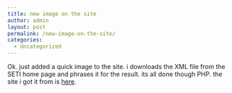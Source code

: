 ```yaml
---
title: new image on the site
author: admin
layout: post
permalink: /new-image-on-the-site/
categories:
  - Uncategorized
---
```

Ok. just added a quick image to the site. i downloads the XML file from the SETI home page and phrases it for the result. its all done though PHP. the site i got it from is [here][1].

 [1]: http://jodrell.net/projects/setitotal